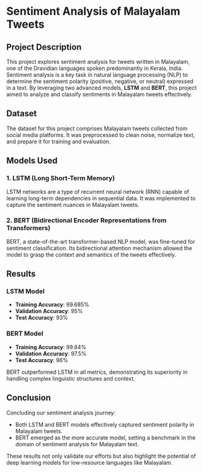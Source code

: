 # Sentiment Analysis of Malayalam Tweets

## Project Description

This project explores sentiment analysis for tweets written in Malayalam, one of the Dravidian languages spoken predominantly in Kerala, India. Sentiment analysis is a key task in natural language processing (NLP) to determine the sentiment polarity (positive, negative, or neutral) expressed in a text. By leveraging two advanced models, **LSTM** and **BERT**, this project aimed to analyze and classify sentiments in Malayalam tweets effectively.

## Dataset

The dataset for this project comprises Malayalam tweets collected from social media platforms. It was preprocessed to clean noise, normalize text, and prepare it for training and evaluation.

## Models Used

### 1. **LSTM (Long Short-Term Memory)**
LSTM networks are a type of recurrent neural network (RNN) capable of learning long-term dependencies in sequential data. It was implemented to capture the sentiment nuances in Malayalam tweets.

### 2. **BERT (Bidirectional Encoder Representations from Transformers)**
BERT, a state-of-the-art transformer-based NLP model, was fine-tuned for sentiment classification. Its bidirectional attention mechanism allowed the model to grasp the context and semantics of the tweets effectively.

## Results

### LSTM Model
- **Training Accuracy**: 99.685%
- **Validation Accuracy**: 95%
- **Test Accuracy**: 93%

### BERT Model
- **Training Accuracy**: 99.84%
- **Validation Accuracy**: 97.5%
- **Test Accuracy**: 96%

BERT outperformed LSTM in all metrics, demonstrating its superiority in handling complex linguistic structures and context.

## Conclusion

Concluding our sentiment analysis journey:
- Both LSTM and BERT models effectively captured sentiment polarity in Malayalam tweets.
- BERT emerged as the more accurate model, setting a benchmark in the domain of sentiment analysis for Malayalam text.

These results not only validate our efforts but also highlight the potential of deep learning models for low-resource languages like Malayalam.

